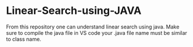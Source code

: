 # Linear-Search-using-JAVA
From this repository one can understand linear search using java.
Make sure to compile the java file in VS code your .java file name must be similar to class name.
